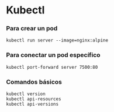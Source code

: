 # Kubectl

### Para crear un pod

```
kubectl run server --image=nginx:alpine
```

### Para conectar un pod específico

```
kubectl port-forward server 7500:80
```

### Comandos básicos

```
kubectl version
kubectl api-resources
kubectl api-versions
```
